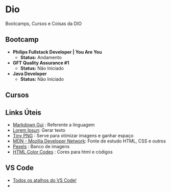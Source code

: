 # Dio

Bootcamps, Cursos e Coisas da DIO

## Bootcamp

- **Philips Fullstack Developer | You Are You**
  - **Status:** Andamento
- **GFT Quality Assurance #1**
  - **Status:** Não Iniciado
- **Java Developer**
  - **Status:** Não Iniciado

## Cursos

## Links Úteis

- [Markdown Gui](https://www.markdownguide.org/) : Referente a linguagem
- [Lorem Ipsun](https://www.lipsum.com/): Gerar texto
- [Tiny PNG](https://tinypng.com/) : Serve para otimizar imagens e ganhar espaço
- [MDN - Mozilla Developer Network](https://developer.mozilla.org/pt-BR/): Fonte de estudo HTML, CSS e outros
- [Pexels](https://www.pexels.com/pt-br/) : Banco de imagens
- [HTML Color Codes](https://htmlcolorcodes.com/) : Cores para html e códigos

## VS Code

- [Todos os atalhos do VS Code!](https://pt.linkedin.com/pulse/todos-os-atalhos-do-vs-code-mateus-barbosa)
-
